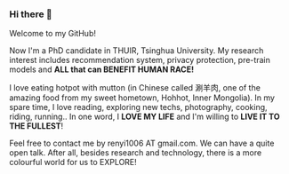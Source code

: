 ### Hi there 👋
Welcome to my GitHub!

Now I'm a PhD candidate in THUIR, Tsinghua University. My research interest includes recommendation system, privacy protection, pre-train models and **ALL that can BENEFIT HUMAN RACE!**

I love eating hotpot with mutton (in Chinese called 涮羊肉, one of the amazing food from my sweet hometown, Hohhot, Inner Mongolia). In my spare time, I love reading, exploring new techs, photography, cooking, riding, running.. In one word, I **LOVE MY LIFE** and I'm willing to **LIVE IT TO THE FULLEST**!

Feel free to contact me by renyi1006 AT gmail.com. We can have a quite open talk. After all, besides research and technology, there is a more colourful world for us to EXPLORE!

<!-- Some of my Github statistics are listed below. -->
<!--
**nmrenyi/nmrenyi** is a ✨ _special_ ✨ repository because its `README.md` (this file) appears on your GitHub profile.

Here are some ideas to get you started:

- 🔭 I’m currently working on ...
- 🌱 I’m currently learning ...
- 👯 I’m looking to collaborate on ...
- 🤔 I’m looking for help with ...
- 💬 Ask me about ...
- 📫 How to reach me: ...
- 😄 Pronouns: ...
- ⚡ Fun fact: ...
-->
<!-- <a href="https://github.com/nmrenyi"><img align="center" alt="GitHub Stats" src="https://github-readme-stats.vercel.app/api?username=nmrenyi&show_icons=true&include_all_commits=true" /></a>

<a href="https://github.com/nmrenyi"><img align="center" alt="Top Langs" src="https://github-readme-stats.vercel.app/api/top-langs/?username=nmrenyi&layout=compact&hide=HTML,CSS,QMAKE" /></a>
 -->
